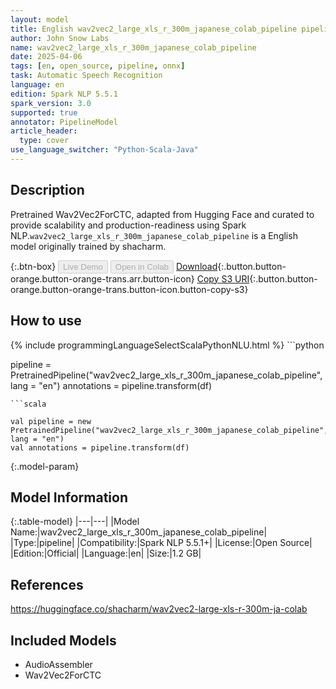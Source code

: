 ```yaml
---
layout: model
title: English wav2vec2_large_xls_r_300m_japanese_colab_pipeline pipeline Wav2Vec2ForCTC from shacharm
author: John Snow Labs
name: wav2vec2_large_xls_r_300m_japanese_colab_pipeline
date: 2025-04-06
tags: [en, open_source, pipeline, onnx]
task: Automatic Speech Recognition
language: en
edition: Spark NLP 5.5.1
spark_version: 3.0
supported: true
annotator: PipelineModel
article_header:
  type: cover
use_language_switcher: "Python-Scala-Java"
---
```


## Description

Pretrained Wav2Vec2ForCTC, adapted from Hugging Face and curated to provide scalability and production-readiness using Spark NLP.`wav2vec2_large_xls_r_300m_japanese_colab_pipeline` is a English model originally trained by shacharm.

{:.btn-box}
<button class="button button-orange" disabled>Live Demo</button>
<button class="button button-orange" disabled>Open in Colab</button>
[Download](https://s3.amazonaws.com/auxdata.johnsnowlabs.com/public/models/wav2vec2_large_xls_r_300m_japanese_colab_pipeline_en_5.5.1_3.0_1743929977946.zip){:.button.button-orange.button-orange-trans.arr.button-icon}
[Copy S3 URI](s3://auxdata.johnsnowlabs.com/public/models/wav2vec2_large_xls_r_300m_japanese_colab_pipeline_en_5.5.1_3.0_1743929977946.zip){:.button.button-orange.button-orange-trans.button-icon.button-copy-s3}

## How to use



<div class="tabs-box" markdown="1">
{% include programmingLanguageSelectScalaPythonNLU.html %}
```python

pipeline = PretrainedPipeline("wav2vec2_large_xls_r_300m_japanese_colab_pipeline", lang = "en")
annotations =  pipeline.transform(df)   

```
```scala

val pipeline = new PretrainedPipeline("wav2vec2_large_xls_r_300m_japanese_colab_pipeline", lang = "en")
val annotations = pipeline.transform(df)

```
</div>

{:.model-param}
## Model Information

{:.table-model}
|---|---|
|Model Name:|wav2vec2_large_xls_r_300m_japanese_colab_pipeline|
|Type:|pipeline|
|Compatibility:|Spark NLP 5.5.1+|
|License:|Open Source|
|Edition:|Official|
|Language:|en|
|Size:|1.2 GB|

## References

https://huggingface.co/shacharm/wav2vec2-large-xls-r-300m-ja-colab

## Included Models

- AudioAssembler
- Wav2Vec2ForCTC